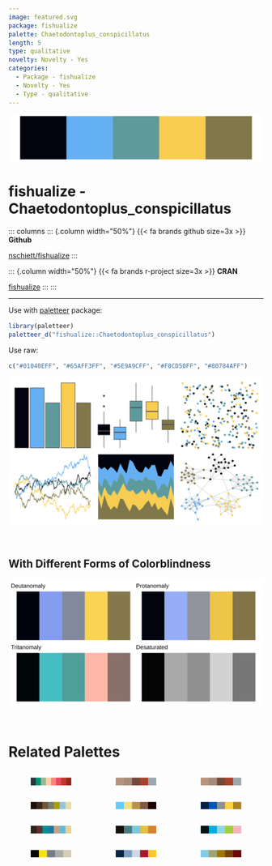 ```yaml
---
image: featured.svg
package: fishualize
palette: Chaetodontoplus_conspicillatus
length: 5
type: qualitative
novelty: Novelty - Yes
categories:
  - Package - fishualize
  - Novelty - Yes
  - Type - qualitative
---
```


![](featured.svg)

# fishualize - Chaetodontoplus_conspicillatus 

::: columns
::: {.column width="50%"}
{{< fa brands github size=3x >}}
**Github**

[nschiett/fishualize](https://github.com/nschiett/fishualize)
:::

::: {.column width="50%"}
{{< fa brands r-project size=3x >}}
**CRAN**

[fishualize](https://CRAN.R-project.org/package=fishualize)
:::
:::

<hr> 

Use with [paletteer](https://emilhvitfeldt.github.io/paletteer/) package:

```r
library(paletteer)
paletteer_d("fishualize::Chaetodontoplus_conspicillatus")
```

Use raw:

```r
c("#01040EFF", "#65AFF3FF", "#5E9A9CFF", "#F8CD50FF", "#80784AFF")
``` 

![](examples.png) 

  <br>
  
  ## With Different Forms of Colorblindness
  
  ![](colorblind.svg) 

<br>

# Related Palettes

<div class="list" style="display: grid; grid-template-columns: auto auto auto;"> <figure class="figure">
<a href="../../awtools/a_palette/"> <img src="../../awtools/a_palette/featured.svg" style="width: 100%;" class="figure-img"></a>
</figure> <figure class="figure">
<a href="../../ButterflyColors/hamadryas_feronia/"> <img src="../../ButterflyColors/hamadryas_feronia/featured.svg" style="width: 100%;" class="figure-img"></a>
</figure> <figure class="figure">
<a href="../../ButterflyColors/hamadryas_feronia/"> <img src="../../ButterflyColors/hamadryas_feronia/featured.svg" style="width: 100%;" class="figure-img"></a>
</figure> <figure class="figure">
<a href="../../yarrr/ohbrother/"> <img src="../../yarrr/ohbrother/featured.svg" style="width: 100%;" class="figure-img"></a>
</figure> <figure class="figure">
<a href="../../fishualize/Neogobius_melanostomus/"> <img src="../../fishualize/Neogobius_melanostomus/featured.svg" style="width: 100%;" class="figure-img"></a>
</figure> <figure class="figure">
<a href="../../nbapalettes/mavericks_banner/"> <img src="../../nbapalettes/mavericks_banner/featured.svg" style="width: 100%;" class="figure-img"></a>
</figure> <figure class="figure">
<a href="../../ghibli/MarnieMedium1/"> <img src="../../ghibli/MarnieMedium1/featured.svg" style="width: 100%;" class="figure-img"></a>
</figure> <figure class="figure">
<a href="../../fishualize/Oxymonacanthus_longirostris/"> <img src="../../fishualize/Oxymonacanthus_longirostris/featured.svg" style="width: 100%;" class="figure-img"></a>
</figure> <figure class="figure">
<a href="../../fishualize/Thalassoma_hardwicke/"> <img src="../../fishualize/Thalassoma_hardwicke/featured.svg" style="width: 100%;" class="figure-img"></a>
</figure> <figure class="figure">
<a href="../../Manu/Hihi/"> <img src="../../Manu/Hihi/featured.svg" style="width: 100%;" class="figure-img"></a>
</figure> <figure class="figure">
<a href="../../nbapalettes/grizzlies_europe/"> <img src="../../nbapalettes/grizzlies_europe/featured.svg" style="width: 100%;" class="figure-img"></a>
</figure> <figure class="figure">
<a href="../../fishualize/Histiophryne_psychedelica/"> <img src="../../fishualize/Histiophryne_psychedelica/featured.svg" style="width: 100%;" class="figure-img"></a>
</figure> 
</div>

